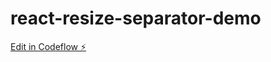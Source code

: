 # react-resize-separator-demo

[Edit in Codeflow ⚡️](https://stackblitz.com/~/github.com/JeromeCugny/react-resize-separator-demo)